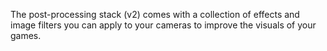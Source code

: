 The post-processing stack (v2) comes with a collection of effects and image filters you can apply to your cameras to improve the visuals of your games.
